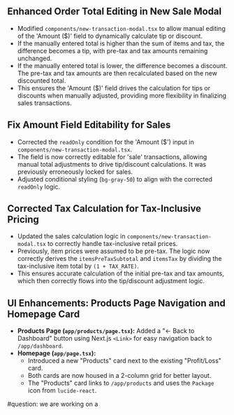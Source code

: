 ## Enhanced Order Total Editing in New Sale Modal

- Modified `components/new-transaction-modal.tsx` to allow manual editing of the 'Amount ($)' field to dynamically calculate tip or discount.
- If the manually entered total is higher than the sum of items and tax, the difference becomes a tip, with pre-tax and tax amounts remaining unchanged.
- If the manually entered total is lower, the difference becomes a discount. The pre-tax and tax amounts are then recalculated based on the new discounted total.
- This ensures the 'Amount ($)' field drives the calculation for tips or discounts when manually adjusted, providing more flexibility in finalizing sales transactions.

## Fix Amount Field Editability for Sales

- Corrected the `readOnly` condition for the 'Amount ($') input in `components/new-transaction-modal.tsx`.
- The field is now correctly editable for 'sale' transactions, allowing manual total adjustments to drive tip/discount calculations. It was previously erroneously locked for sales.
- Adjusted conditional styling (`bg-gray-50`) to align with the corrected `readOnly` logic.

## Corrected Tax Calculation for Tax-Inclusive Pricing

- Updated the sales calculation logic in `components/new-transaction-modal.tsx` to correctly handle tax-inclusive retail prices.
- Previously, item prices were assumed to be pre-tax. The logic now correctly derives the `itemsPreTaxSubtotal` and `itemsTax` by dividing the tax-inclusive item total by `(1 + TAX_RATE)`.
- This ensures accurate calculation of the initial pre-tax and tax amounts, which then correctly flows into the tip/discount adjustment logic.

## UI Enhancements: Products Page Navigation and Homepage Card

- **Products Page (`app/products/page.tsx`):** Added a "&larr; Back to Dashboard" button using Next.js `<Link>` for easy navigation back to `/app/dashboard`.
- **Homepage (`app/page.tsx`):** 
    - Introduced a new "Products" card next to the existing "Profit/Loss" card.
    - Both cards are now housed in a 2-column grid for better layout.
    - The "Products" card links to `/app/products` and uses the `Package` icon from `lucide-react`.

#question: we are working on a 